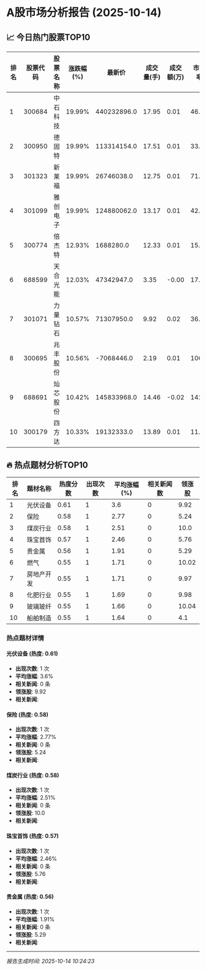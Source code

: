 # A股市场分析报告 (2025-10-14)

## 📈 今日热门股票TOP10

| 排名 | 股票代码 | 股票名称 | 涨跌幅(%) | 最新价 | 成交量(手) | 成交额(万) | 市盈率 | 市值(亿) |
|------|----------|----------|-----------|--------|------------|------------|--------|----------|
| 1 | 300684 | 中石科技 | 19.99% | 440232896.0 | 17.95 | 0.01 | 46.03 | 0.00 |
| 2 | 300950 | 德固特 | 19.99% | 113314154.0 | 17.51 | 0.01 | 33.5 | -0.00 |
| 3 | 301323 | 新莱福 | 19.99% | 26746038.0 | 12.75 | 0.01 | 71.91 | -0.00 |
| 4 | 301099 | 雅创电子 | 19.99% | 124880062.0 | 13.17 | 0.01 | 42.85 | 0.00 |
| 5 | 300774 | 倍杰特 | 12.93% | 1688280.0 | 12.33 | 0.01 | 15.12 | -0.00 |
| 6 | 688599 | 天合光能 | 12.03% | 47342947.0 | 3.35 | -0.00 | 17.38 | -0.00 |
| 7 | 301071 | 力量钻石 | 10.57% | 71307950.0 | 9.92 | 0.02 | 36.12 | -0.00 |
| 8 | 300695 | 兆丰股份 | 10.56% | -7068446.0 | 2.19 | 0.01 | 106.1 | 0.00 |
| 9 | 688691 | 灿芯股份 | 10.42% | 145833968.0 | 14.46 | -0.02 | 142.6 | -0.00 |
| 10 | 300179 | 四方达 | 10.33% | 19132333.0 | 13.89 | 0.01 | 11.54 | -0.00 |

## 🔥 热点题材分析TOP10

| 排名 | 题材名称 | 热度分数 | 出现次数 | 平均涨幅(%) | 相关新闻数 | 领涨股 |
|------|----------|----------|----------|-------------|------------|--------|
| 1 | 光伏设备 | 0.61 | 1 | 3.6 | 0 | 9.92 |
| 2 | 保险 | 0.58 | 1 | 2.77 | 0 | 5.24 |
| 3 | 煤炭行业 | 0.58 | 1 | 2.51 | 0 | 10.0 |
| 4 | 珠宝首饰 | 0.57 | 1 | 2.46 | 0 | 5.76 |
| 5 | 贵金属 | 0.56 | 1 | 1.91 | 0 | 5.29 |
| 6 | 燃气 | 0.55 | 1 | 1.71 | 0 | 10.02 |
| 7 | 房地产开发 | 0.55 | 1 | 1.71 | 0 | 9.97 |
| 8 | 化肥行业 | 0.55 | 1 | 1.69 | 0 | 9.98 |
| 9 | 玻璃玻纤 | 0.55 | 1 | 1.66 | 0 | 10.04 |
| 10 | 船舶制造 | 0.55 | 1 | 1.64 | 0 | 4.1 |

### 热点题材详情


#### 光伏设备 (热度: 0.61)
- **出现次数**: 1 次
- **平均涨幅**: 3.6%
- **相关新闻**: 0 条
- **领涨股**: 9.92
- **相关新闻**:

#### 保险 (热度: 0.58)
- **出现次数**: 1 次
- **平均涨幅**: 2.77%
- **相关新闻**: 0 条
- **领涨股**: 5.24
- **相关新闻**:

#### 煤炭行业 (热度: 0.58)
- **出现次数**: 1 次
- **平均涨幅**: 2.51%
- **相关新闻**: 0 条
- **领涨股**: 10.0
- **相关新闻**:

#### 珠宝首饰 (热度: 0.57)
- **出现次数**: 1 次
- **平均涨幅**: 2.46%
- **相关新闻**: 0 条
- **领涨股**: 5.76
- **相关新闻**:

#### 贵金属 (热度: 0.56)
- **出现次数**: 1 次
- **平均涨幅**: 1.91%
- **相关新闻**: 0 条
- **领涨股**: 5.29
- **相关新闻**:

---
*报告生成时间: 2025-10-14 10:24:23*
